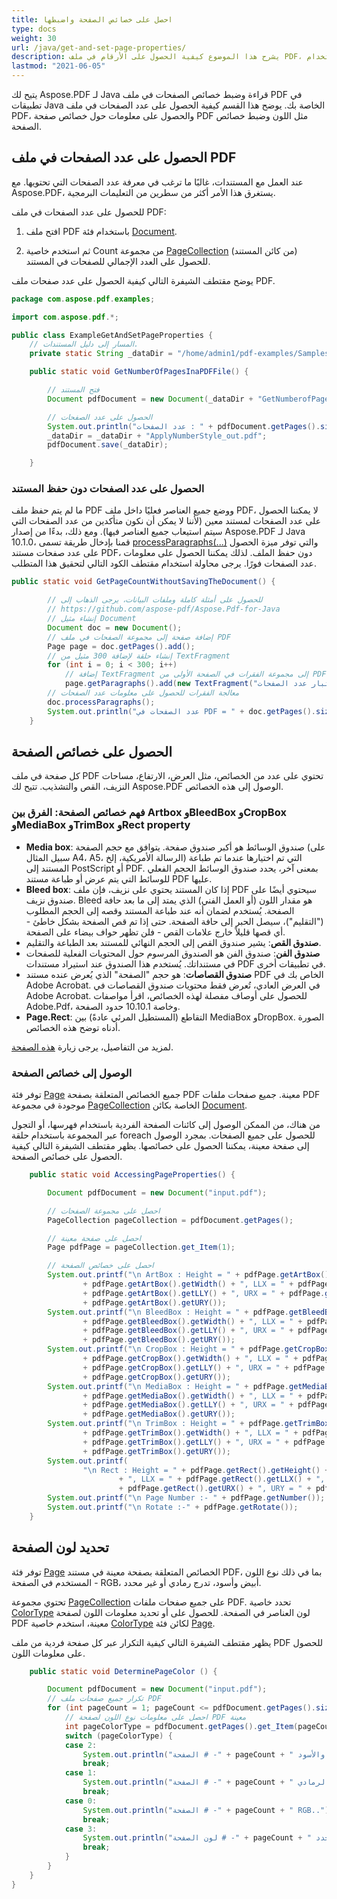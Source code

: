 ```yaml
---
title: احصل على خصائص الصفحة واضبطها
type: docs
weight: 30
url: /java/get-and-set-page-properties/
description: يشرح هذا الموضوع كيفية الحصول على الأرقام في ملف PDF، والحصول على خصائص الصفحة وتحديد لون الصفحة باستخدام Aspose.PDF لـ Java.
lastmod: "2021-06-05"
---
```


يتيح لك Aspose.PDF لـ Java قراءة وضبط خصائص الصفحات في ملف PDF في تطبيقات Java الخاصة بك. يوضح هذا القسم كيفية الحصول على عدد الصفحات في ملف PDF، والحصول على معلومات حول خصائص صفحة PDF مثل اللون وضبط خصائص الصفحة.

## الحصول على عدد الصفحات في ملف PDF

عند العمل مع المستندات، غالبًا ما ترغب في معرفة عدد الصفحات التي تحتويها. مع Aspose.PDF، يستغرق هذا الأمر أكثر من سطرين من التعليمات البرمجية.

للحصول على عدد الصفحات في ملف PDF:

1. افتح ملف PDF باستخدام فئة [Document](https://reference.aspose.com/pdf/java/com.aspose.pdf/Document).

1. ثم استخدم خاصية Count من مجموعة [PageCollection](https://reference.aspose.com/pdf/java/com.aspose.pdf.class-use/PageCollection) (من كائن المستند) للحصول على العدد الإجمالي للصفحات في المستند.

يوضح مقتطف الشيفرة التالي كيفية الحصول على عدد صفحات ملف PDF.

```java
package com.aspose.pdf.examples;

import com.aspose.pdf.*;

public class ExampleGetAndSetPageProperties {
    // المسار إلى دليل المستندات.
    private static String _dataDir = "/home/admin1/pdf-examples/Samples/";

    public static void GetNumberOfPagesInaPDFFile() {

        // فتح المستند
        Document pdfDocument = new Document(_dataDir + "GetNumberofPages.pdf");

        // الحصول على عدد الصفحات
        System.out.println("عدد الصفحات : " + pdfDocument.getPages().size());
        _dataDir = _dataDir + "ApplyNumberStyle_out.pdf";
        pdfDocument.save(_dataDir);

    }
```

### الحصول على عدد الصفحات دون حفظ المستند

ما لم يتم حفظ ملف PDF ووضع جميع العناصر فعليًا داخل ملف PDF، لا يمكننا الحصول على عدد الصفحات لمستند معين (لأننا لا يمكن أن نكون متأكدين من عدد الصفحات التي سيتم استيعاب جميع العناصر فيها).
 ومع ذلك، بدءًا من إصدار Aspose.PDF لـ Java 10.1.0، قمنا بإدخال طريقة تسمى [processParagraphs(...)](https://reference.aspose.com/pdf/java/com.aspose.pdf/Document#processParagraphs--) والتي توفر ميزة الحصول على عدد صفحات مستند PDF، دون حفظ الملف. لذلك يمكننا الحصول على معلومات عدد الصفحات فورًا. يرجى محاولة استخدام مقتطف الكود التالي لتحقيق هذا المتطلب.

```java
public static void GetPageCountWithoutSavingTheDocument() {

        // للحصول على أمثلة كاملة وملفات البيانات، يرجى الذهاب إلى
        // https://github.com/aspose-pdf/Aspose.Pdf-for-Java
        // إنشاء مثيل Document
        Document doc = new Document();
        // إضافة صفحة إلى مجموعة الصفحات في ملف PDF
        Page page = doc.getPages().add();
        // إنشاء حلقة لإضافة 300 مثيل من TextFragment
        for (int i = 0; i < 300; i++)
            // إضافة TextFragment إلى مجموعة الفقرات في الصفحة الأولى من PDF
            page.getParagraphs().add(new TextFragment("اختبار عدد الصفحات"));
        // معالجة الفقرات للحصول على معلومات عدد الصفحات
        doc.processParagraphs();
        System.out.println("عدد الصفحات في PDF = " + doc.getPages().size());
    }
```

## الحصول على خصائص الصفحة

كل صفحة في ملف PDF تحتوي على عدد من الخصائص، مثل العرض، الارتفاع، مساحات النزيف، القص والتشذيب. تتيح لك Aspose.PDF الوصول إلى هذه الخصائص.

### **فهم خصائص الصفحة: الفرق بين Artbox وBleedBox وCropBox وMediaBox وTrimBox وRect property**

- **Media box**: صندوق الوسائط هو أكبر صندوق صفحة. يتوافق مع حجم الصفحة (على سبيل المثال A4، A5، الرسالة الأمريكية، إلخ) التي تم اختيارها عندما تم طباعة المستند إلى PostScript أو PDF. بمعنى آخر، يحدد صندوق الوسائط الحجم الفعلي للوسائط التي يتم عرض أو طباعة مستند PDF عليها.
- **Bleed box**: إذا كان المستند يحتوي على نزيف، فإن ملف PDF سيحتوي أيضًا على صندوق نزيف.
 Bleed هو مقدار اللون (أو العمل الفني) الذي يمتد إلى ما بعد حافة الصفحة. يُستخدم لضمان أنه عند طباعة المستند وقصه إلى الحجم المطلوب ("التقليم")، سيصل الحبر إلى حافة الصفحة. حتى إذا تم قص الصفحة بشكل خاطئ - أي قصها قليلاً خارج علامات القص - فلن تظهر حواف بيضاء على الصفحة.
- **صندوق القص**: يشير صندوق القص إلى الحجم النهائي للمستند بعد الطباعة والتقليم.
- **صندوق الفن**: صندوق الفن هو الصندوق المرسوم حول المحتويات الفعلية للصفحات في مستنداتك. يُستخدم هذا الصندوق عند استيراد مستندات PDF في تطبيقات أخرى.
- **صندوق القصاصات**: هو حجم "الصفحة" الذي يُعرض عنده مستند PDF الخاص بك في Adobe Acrobat. في العرض العادي، تُعرض فقط محتويات صندوق القصاصات في Adobe Acrobat.
  للحصول على أوصاف مفصلة لهذه الخصائص، اقرأ مواصفات Adobe.Pdf، وخاصة 10.10.1 حدود الصفحة.
- **Page.Rect**: التقاطع (المستطيل المرئي عادةً) بين MediaBox وDropBox. الصورة أدناه توضح هذه الخصائص.

لمزيد من التفاصيل، يرجى زيارة [هذه الصفحة](http://www.enfocus.com/manuals/ReferenceGuide/PP/10/enUS/en-us/concept/c_aa1095731.html).

### الوصول إلى خصائص الصفحة

توفر فئة [Page](https://reference.aspose.com/pdf/java/com.aspose.pdf/Page) جميع الخصائص المتعلقة بصفحة PDF معينة. جميع صفحات ملفات PDF موجودة في مجموعة [PageCollection](https://reference.aspose.com/pdf/java/com.aspose.pdf.class-use/PageCollection) الخاصة بكائن [Document](https://reference.aspose.com/pdf/java/com.aspose.pdf/Document).

من هناك، من الممكن الوصول إلى كائنات الصفحة الفردية باستخدام فهرسها، أو التجول عبر المجموعة باستخدام حلقة foreach للحصول على جميع الصفحات. بمجرد الوصول إلى صفحة معينة، يمكننا الحصول على خصائصها. يظهر مقتطف الشيفرة التالي كيفية الحصول على خصائص الصفحة.

```java
    public static void AccessingPageProperties() {

        Document pdfDocument = new Document("input.pdf");

        // احصل على مجموعة الصفحات
        PageCollection pageCollection = pdfDocument.getPages();

        // احصل على صفحة معينة
        Page pdfPage = pageCollection.get_Item(1);

        // احصل على خصائص الصفحة
        System.out.printf("\n ArtBox : Height = " + pdfPage.getArtBox().getHeight() + ", Width = "
                + pdfPage.getArtBox().getWidth() + ", LLX = " + pdfPage.getArtBox().getLLX() + ", LLY = "
                + pdfPage.getArtBox().getLLY() + ", URX = " + pdfPage.getArtBox().getURX() + ", URY = "
                + pdfPage.getArtBox().getURY());
        System.out.printf("\n BleedBox : Height = " + pdfPage.getBleedBox().getHeight() + ", Width = "
                + pdfPage.getBleedBox().getWidth() + ", LLX = " + pdfPage.getBleedBox().getLLX() + ", LLY = "
                + pdfPage.getBleedBox().getLLY() + ", URX = " + pdfPage.getBleedBox().getURX() + ", URY = "
                + pdfPage.getBleedBox().getURY());
        System.out.printf("\n CropBox : Height = " + pdfPage.getCropBox().getHeight() + ", Width = "
                + pdfPage.getCropBox().getWidth() + ", LLX = " + pdfPage.getCropBox().getLLX() + ", LLY = "
                + pdfPage.getCropBox().getLLY() + ", URX = " + pdfPage.getCropBox().getURX() + ", URY = "
                + pdfPage.getCropBox().getURY());
        System.out.printf("\n MediaBox : Height = " + pdfPage.getMediaBox().getHeight() + ", Width = "
                + pdfPage.getMediaBox().getWidth() + ", LLX = " + pdfPage.getMediaBox().getLLX() + ", LLY = "
                + pdfPage.getMediaBox().getLLY() + ", URX = " + pdfPage.getMediaBox().getURX() + ", URY = "
                + pdfPage.getMediaBox().getURY());
        System.out.printf("\n TrimBox : Height = " + pdfPage.getTrimBox().getHeight() + ", Width = "
                + pdfPage.getTrimBox().getWidth() + ", LLX = " + pdfPage.getTrimBox().getLLX() + ", LLY = "
                + pdfPage.getTrimBox().getLLY() + ", URX = " + pdfPage.getTrimBox().getURX() + ", URY = "
                + pdfPage.getTrimBox().getURY());
        System.out.printf(
                "\n Rect : Height = " + pdfPage.getRect().getHeight() + ", Width = " + pdfPage.getRect().getWidth()
                        + ", LLX = " + pdfPage.getRect().getLLX() + ", LLY = " + pdfPage.getRect().getLLY() + ", URX = "
                        + pdfPage.getRect().getURX() + ", URY = " + pdfPage.getRect().getURY());
        System.out.printf("\n Page Number :- " + pdfPage.getNumber());
        System.out.printf("\n Rotate :-" + pdfPage.getRotate());
    }
```

## تحديد لون الصفحة

توفر فئة [Page](https://reference.aspose.com/pdf/java/com.aspose.pdf/Page) الخصائص المتعلقة بصفحة معينة في مستند PDF، بما في ذلك نوع اللون المستخدم في الصفحة - RGB، أبيض وأسود، تدرج رمادي أو غير محدد.

تحتوي مجموعة [PageCollection](https://reference.aspose.com/pdf/java/com.aspose.pdf/PageCollection) على جميع صفحات ملفات PDF. تحدد خاصية [ColorType](https://reference.aspose.com/pdf/java/com.aspose.pdf/ColorType) لون العناصر في الصفحة. للحصول على أو تحديد معلومات اللون لصفحة PDF معينة، استخدم خاصية [ColorType](https://reference.aspose.com/pdf/java/com.aspose.pdf/ColorType) لكائن فئة [Page](https://reference.aspose.com/pdf/java/com.aspose.pdf/Page).

يظهر مقتطف الشيفرة التالي كيفية التكرار عبر كل صفحة فردية من ملف PDF للحصول على معلومات اللون.

```java
    public static void DeterminePageColor () {

        Document pdfDocument = new Document("input.pdf");
        // تكرار جميع صفحات ملف PDF
        for (int pageCount = 1; pageCount <= pdfDocument.getPages().size(); pageCount++) {
            // احصل على معلومات نوع اللون لصفحة PDF معينة
            int pageColorType = pdfDocument.getPages().get_Item(pageCount).getColorType();
            switch (pageColorType) {
            case 2:
                System.out.println("الصفحة # -" + pageCount + " بالأبيض والأسود..");
                break;
            case 1:
                System.out.println("الصفحة # -" + pageCount + " تدرج الرمادي...");
                break;
            case 0:
                System.out.println("الصفحة # -" + pageCount + " RGB..");
                break;
            case 3:
                System.out.println("لون الصفحة # -" + pageCount + " غير محدد..");
                break;
            }
        }
    }
}
```